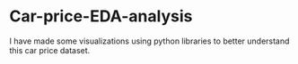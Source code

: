 # Car-price-EDA-analysis
I have made some visualizations using python libraries to better understand this car price dataset.
